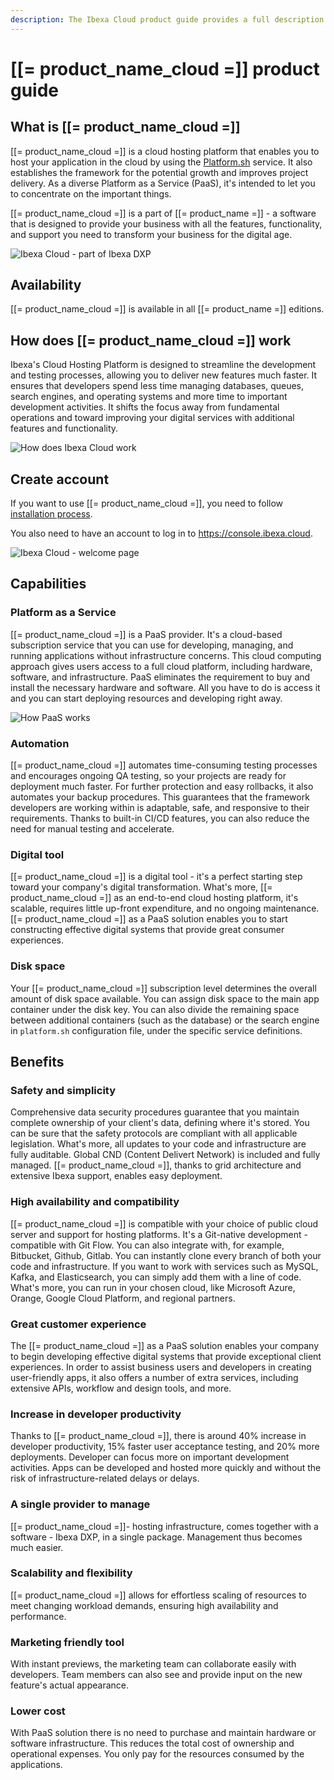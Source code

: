 ```yaml
---
description: The Ibexa Cloud product guide provides a full description of its features as well as the benefits it brings to the client.
---
```


# [[= product_name_cloud =]] product guide

## What is [[= product_name_cloud =]]

[[= product_name_cloud =]] is a cloud hosting platform that enables you to host your application in the cloud by using the [Platform.sh](https://platform.sh/) service.
It also establishes the framework for the potential growth and improves project delivery.
As a diverse Platform as a Service (PaaS), it's intended to let you to concentrate on the important things.

[[= product_name_cloud =]] is a part of [[= product_name =]] - a software that is designed to provide your business with all the features, functionality, and support you need to transform your business for the digital age.

![Ibexa Cloud - part of Ibexa DXP](ibexa_cloud_dxp.png)

## Availability

[[= product_name_cloud =]] is available in all [[= product_name =]] editions.

## How does [[= product_name_cloud =]] work

Ibexa's Cloud Hosting Platform is designed to streamline the development and testing processes, allowing you to deliver new features much faster.
It ensures that developers spend less time managing databases, queues, search engines, and operating systems and more time to important development activities.
It shifts the focus away from fundamental operations and toward improving your digital services with additional features and functionality.

![How does Ibexa Cloud work](ibexa_cloud.png)

## Create account

If you want to use [[= product_name_cloud =]], you need to follow [installation process](install_on_ibexa_cloud.md).

You also need to have an account to log in to https://console.ibexa.cloud.

![Ibexa Cloud - welcome page](ibexa_cloud_login.png)

## Capabilities

### Platform as a Service

[[= product_name_cloud =]] is a PaaS provider. It's a cloud-based subscription service that you can use for developing, managing, and running applications without infrastructure concerns.
This cloud computing approach gives users access to a full cloud platform, including hardware, software, and infrastructure.
PaaS eliminates the requirement to buy and install the necessary hardware and software. All you have to do is access it and you can start deploying resources and developing right away.

![How PaaS works](how_paas_works.png)

### Automation

[[= product_name_cloud =]] automates time-consuming testing processes and encourages ongoing QA testing, so your projects are ready for deployment much faster.
For further protection and easy rollbacks, it also automates your backup procedures. This guarantees that the framework developers are working within is adaptable, safe, and responsive to their requirements. Thanks to built-in CI/CD features, you can also reduce the need for manual testing and accelerate.

### Digital tool

[[= product_name_cloud =]] is a digital tool - it's a perfect starting step toward your company's digital transformation.
What's more, [[= product_name_cloud =]] as an end-to-end cloud hosting platform, it's scalable, requires little up-front expenditure, and no ongoing maintenance.
[[= product_name_cloud =]] as a PaaS solution enables you to start constructing effective digital systems that provide great consumer experiences.

### Disk space

Your [[= product_name_cloud =]] subscription level determines the overall amount of disk space available.
You can assign disk space to the main app container under the disk key.
You can also divide the remaining space between additional containers (such as the database) or the search engine in `platform.sh` configuration file, under the specific service definitions.

## Benefits

### Safety and simplicity

Comprehensive data security procedures guarantee that you maintain complete ownership of your client's data, defining where it's stored.
You can be sure that the safety protocols are compliant with all applicable legislation.
What's more, all updates to your code and infrastructure are fully auditable. Global CND (Content Delivert Network) is included and fully managed.
[[= product_name_cloud =]], thanks to grid architecture and extensive Ibexa support, enables easy deployment.

### High availability and compatibility

[[= product_name_cloud =]] is compatible with your choice of public cloud server and support for hosting platforms.
It's a Git-native development - compatible with Git Flow. You can also integrate with, for example, Bitbucket, Github, Gitlab.
You can instantly clone every branch of both your code and infrastructure.
If you want to work with services such as MySQL, Kafka, and Elasticsearch, you can simply add them with a line of code.
What's more, you can run in your chosen cloud, like Microsoft Azure, Orange, Google Cloud Platform, and regional partners.

### Great customer experience

The [[= product_name_cloud =]] as a PaaS solution enables your company to begin developing effective digital systems that provide exceptional client experiences.
In order to assist business users and developers in creating user-friendly apps, it also offers a number of extra services, including extensive APIs, workflow and design tools, and more.

### Increase in developer productivity

Thanks to [[= product_name_cloud =]], there is around 40% increase in developer productivity, 15% faster user acceptance testing, and 20% more deployments.
Developer can focus more on important development activities.
Apps can be developed and hosted more quickly and without the risk of infrastructure-related delays or delays.

### A single provider to manage

[[= product_name_cloud =]]- hosting infrastructure, comes together with a software - Ibexa DXP, in a single package.
Management thus becomes much easier.

### Scalability and flexibility

[[= product_name_cloud =]] allows for effortless scaling of resources to meet changing workload demands, ensuring high availability and performance.

### Marketing friendly tool

With instant previews, the marketing team can collaborate easily with developers.
Team members can also see and provide input on the new feature's actual appearance.

### Lower cost

With PaaS solution there is no need to purchase and maintain hardware or software infrastructure. This reduces the total cost of ownership and operational expenses.
You only pay for the resources consumed by the applications.